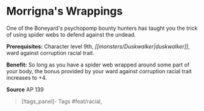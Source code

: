 ﻿---
cssclass: [feats]

---
# Morrigna's Wrappings

One of the Boneyard's psychopomp bounty hunters has taught you the trick of using spider webs to defend against the undead.

**Prerequisites:** Character level 9th, _[[monsters/Duskwalker|duskwalker]]_, ward against corruption racial trait.

**Benefit:** So long as you have a spider web wrapped around some part of your body, the bonus provided by your ward against corruption racial trait increases to +4.

**Source** AP 139
>[!tags_panel]- Tags
> #feat/racial, 